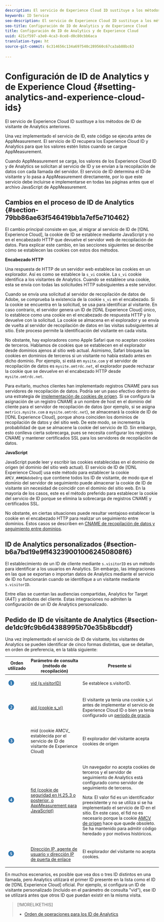 ```yaml
---
description: El servicio de Experience Cloud ID sustituye a los métodos de ID de visitante de Analytics anteriores.
keywords: ID Service
seo-description: El servicio de Experience Cloud ID sustituye a los métodos de ID de visitante de Analytics anteriores.
seo-title: Configuración de ID de Analytics y de Experience Cloud
title: Configuración de ID de Analytics y de Experience Cloud
uuid: 421cf597-a3e0-4ca3-8ce8-d0c80cbb6aca
translation-type: ht
source-git-commit: 6c314656c134a697540c289560c67ca3ab88bc63

---
```



# Configuración de ID de Analytics y de Experience Cloud {#setting-analytics-and-experience-cloud-ids}

El servicio de Experience Cloud ID sustituye a los métodos de ID de visitante de Analytics anteriores.

Una vez implementado el servicio de ID, este código se ejecuta antes de AppMeasurement. El servicio de ID recupera los Experience Cloud ID y Analytics para que los valores estén listos cuando se cargue AppMeasurement.

Cuando AppMeasurement se carga, los valores de los Experience Cloud ID y de Analytics se solicitan al servicio de ID y se envían a la recopilación de datos con cada llamada del servidor. El servicio de ID determina el ID de visitante y lo pasa a AppMeasurement directamente, por lo que este servicio debe incluirse e implementarse en todas las páginas antes que el archivo JavaScript de AppMeasurement.

## Cambios en el proceso de ID de Analytics {#section-79bb86ae63f546419bb1a7ef5e710462}

El cambio principal consiste en que, al migrar al servicio de ID de [!DNL Experience Cloud], la cookie de ID se establece mediante JavaScript y no en el encabezado HTTP que devuelve el servidor web de recopilación de datos. Para explicar este cambio, en las secciones siguientes se describe cómo se establecen las cookies con estos dos métodos.

**Encabezado HTTP**

Una respuesta de HTTP de un servidor web establece las cookies en un explorador. Así es como se establece la `s_vi` cookie. La `s_vi` cookie identifica a los visitantes de Analytics. Cuando se establece una cookie, esta se envía con todas las solicitudes HTTP subsiguientes a este servidor.

Cuando se envía una solicitud al servidor de recopilación de datos de Adobe, se comprueba la existencia de la cookie `s_vi` en el encabezado. Si la cookie se encuentra en la solicitud, se usa para identificar al visitante. En caso contrario, el servidor genera un ID de [!DNL Experience Cloud] único, lo establece como una cookie en el encabezado de respuesta HTTP y lo devuelve con la solicitud. La cookie se almacena en el explorador y se envía de vuelta al servidor de recopilación de datos en las visitas subsiguientes al sitio. Este proceso permite la identificación del visitante en cada visita.

No obstante, hay exploradores como Apple Safari que no aceptan cookies de terceros. Hablamos de cookies que se establecen en el explorador desde dominios ajenos al sitio web actual. Asimismo, Safari bloquea las cookies en dominios de terceros si un visitante no había estado antes en dicho dominio. Por ejemplo, si está en `mysite.com` y el servidor de recopilación de datos es `mysite.omtrdc.net`, el explorador puede rechazar la cookie que se devuelve en el encabezado HTTP desde `mysite.omtrdc.net`.

Para evitarlo, muchos clientes han implementado registros CNAME para sus servidores de recopilación de datos. Podría ser un paso efectivo dentro de una estrategia de [implementación de cookies de origen](https://docs.adobe.com/content/help/es-ES/core-services/interface/ec-cookies/cookies-first-party.translate.html). Si se configura la asignación de un registro CNAME a un nombre de host en el dominio del cliente para el servidor de recopilación de datos (por ejemplo, si se asigna `metrics.mysite.com` a `mysite.omtrdc.net`), se almacenará la cookie de ID de [!DNL Experience Cloud], porque ahora coinciden los dominios de recopilación de datos y del sitio web. De este modo, se incrementa la probabilidad de que se almacene la cookie del servicio de ID. Sin embargo, esto conlleva cierta sobrecarga, pues se necesita configurar los registros CNAME y mantener certificados SSL para los servidores de recopilación de datos.

**JavaScript**

JavaScript puede leer y escribir las cookies establecidas en el dominio de origen (el dominio del sitio web actual). El servicio de ID de [!DNL Experience Cloud] usa este método para establecer la cookie `AMCV_###@AdobeOrg` que contiene todos los ID de visitante, de modo que el dominio del servidor de seguimiento puede almacenar la cookie de ID de visitante sin necesidad de coincidir con el dominio del sitio web. En la mayoría de los casos, este es el método preferido para establecer la cookie del servicio de ID porque se elimina la sobrecarga de registros CNAME y certificados SSL.

No obstante, en ciertas situaciones puede resultar ventajoso establecer la cookie en el encabezado HTTP para realizar un seguimiento entre dominios. Estos casos se describen en [CNAME de recopilación de datos y seguimiento entre dominios](../../reference/analytics-reference/cname.md#concept-4df91f8a30ad4ec7a01eb943d579cc9d).

## ID de Analytics personalizados {#section-b6a7bd19e9ff432390010062450808f6}

El establecimiento de un ID de cliente mediante `s.visitorID` es un método para identificar a los usuarios en Analytics. Sin embargo, las integraciones en las que se exportan o importan datos de Analytics mediante el servicio de ID no funcionarán cuando se identifique a un visitante mediante `s.visitorID`.

Entre ellas se cuentan las audiencias compartidas, Analytics for Target (A4T) y atributos del cliente. Estas integraciones no admiten la configuración de un ID de Analytics personalizado.

## Pedido de ID de visitante de Analytics {#section-de1dc9fc9b6d4388995b70e35b8bcddf}

Una vez implementado el servicio de ID de visitante, los visitantes de Analytics se pueden identificar de cinco formas distintas, que se detallan, en orden de preferencia, en la tabla siguiente:

<table id="table_D267D36451F643D1BB68AF6FEAA6AD1A"> 
 <thead> 
  <tr> 
   <th colname="col1" class="entry"> Orden utilizado </th> 
   <th colname="col2" class="entry"> Parámetro de consulta (método de recopilación) </th> 
   <th colname="col3" class="entry"> Presente si </th> 
  </tr> 
 </thead>
 <tbody> 
  <tr> 
   <td colname="col1"> <p> <img id="image_9F3E58898A1B4F40BBDEF5ADE362E55C" src="assets/step1_icon.png" /> </p> </td> 
   <td colname="col2"> <p> <a href="https://marketing.adobe.com/resources/help/es_ES/sc/implement/visid_custom.html" format="http" scope="external"> vid (s.visitorID)</a> </p> </td> 
   <td colname="col3"> <p>Se establece s.visitorID. </p> </td> 
  </tr> 
  <tr> 
   <td colname="col1"> <p> <img id="image_77A06981672745B6AEA8BB4D55911CCA" src="assets/step2_icon.png" /> </p> </td> 
   <td colname="col2"> <p> <a href="https://marketing.adobe.com/resources/help/es_ES/sc/implement/visid_analytics.html" format="http" scope="external"> aid (cookie s_vi)</a> </p> </td> 
   <td colname="col3"> <p>El visitante ya tenía una cookie s_vi antes de implementar el servicio de <span class="keyword">Experience Cloud ID</span> o bien ya tenía configurado un <a href="../../reference/analytics-reference/grace-period.md" format="dita" scope="local">período de gracia</a>. </p> </td> 
  </tr> 
  <tr> 
   <td colname="col1"> <p> <img id="image_0A950B1A6B004387AFEE8EED882739CB" src="assets/step3_icon.png" /> </p> </td> 
   <td colname="col2"> <p>mid (cookie AMCV_ establecida por el servicio de ID de visitante de Experience Cloud) </p> </td> 
   <td colname="col3"> <p>El explorador del visitante acepta cookies de origen </p> </td> 
  </tr> 
  <tr> 
   <td colname="col1"> <p> <img id="image_6F0ED8FE3EF846CA8E6ECCC3C0070D85" src="assets/step4_icon.png" /> </p> </td> 
   <td colname="col2"> <p> <a href="https://marketing.adobe.com/resources/help/es_ES/sc/implement/visid_fallback.html" format="http" scope="external"> fid (cookie de seguridad en H.25.3 o posterior, o AppMeasurement para JavaScript)</a> </p> </td> 
   <td colname="col3"> <p>Un navegador no acepta cookies de terceros y el servidor de seguimiento de Analytics está configurado como servidor de seguimiento de terceros. </p> <p> <p>Nota: El valor <span class="codeph">fid</span> es un identificador preexistente y no se utiliza si se ha implementado el servicio de ID en el sitio. En este caso, el <span class="codeph">fid</span> no es necesario porque la cookie <a href="../../introduction/cookies.md" format="dita" scope="local"> AMCV de origen</a> hace que quede obsoleto. Se ha mantenido para admitir código heredado y por motivos históricos. </p> </p> </td> 
  </tr> 
  <tr> 
   <td colname="col1"> <p> <img id="image_23D8C0EB69EC4084BC237B5B98C036F4" src="assets/step5_icon.png" /> </p> </td> 
   <td colname="col2"> <p> <a href="https://marketing.adobe.com/resources/help/es_ES/sc/implement/visid_fallback.html" format="http" scope="external"> Dirección IP, agente de usuario y dirección IP de puerta de enlace</a> </p> </td> 
   <td colname="col3"> <p>El explorador del visitante no acepta cookies. </p> </td> 
  </tr> 
 </tbody> 
</table>

En muchos escenarios, es posible que vea dos o tres ID distintos en una llamada, pero Analytics utilizará el primer ID presente en la lista como el ID de [!DNL Experience Cloud] oficial. Por ejemplo, si configura un ID de visitante personalizado (incluido en el parámetro de consulta &quot;vid&quot;), ese ID se utilizará antes que otros ID que puedan existir en la misma visita.

>[!MORELIKETHIS]
>
>* [Orden de operaciones para los ID de Analytics](../../reference/analytics-reference/analytics-order-of-operations.md#concept-b92935b4fff545adb4773f3728bc15ef)

